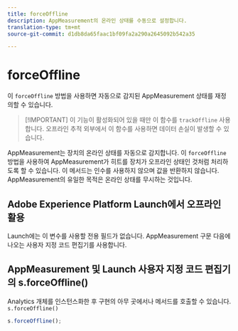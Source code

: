 ```yaml
---
title: forceOffline
description: AppMeasurement의 온라인 상태를 수동으로 설정합니다.
translation-type: tm+mt
source-git-commit: d1db8da65faac1bf09fa2a290a2645092b542a35

---
```



# forceOffline

이 `forceOffline` 방법을 사용하면 자동으로 감지된 AppMeasurement 상태를 재정의할 수 있습니다.

> [!IMPORTANT] 이 기능이 활성화되어 있을 때만 이 함수를 `trackOffline` 사용합니다. 오프라인 추적 외부에서 이 함수를 사용하면 데이터 손실이 발생할 수 있습니다.

AppMeasurement는 장치의 온라인 상태를 자동으로 감지합니다. 이 `forceOffline` 방법을 사용하여 AppMeasurement가 히트를 장치가 오프라인 상태인 것처럼 처리하도록 할 수 있습니다. 이 메서드는 인수를 사용하지 않으며 값을 반환하지 않습니다. AppMeasurement의 유일한 목적은 온라인 상태를 무시하는 것입니다.

## Adobe Experience Platform Launch에서 오프라인 활용

Launch에는 이 변수를 사용할 전용 필드가 없습니다. AppMeasurement 구문 다음에 나오는 사용자 지정 코드 편집기를 사용합니다.

## AppMeasurement 및 Launch 사용자 지정 코드 편집기의 s.forceOffline()

Analytics 개체를 인스턴스화한 후 구현의 아무 곳에서나 메서드를 호출할 수 있습니다. `s.forceOffline()`

```js
s.forceOffline();
```

